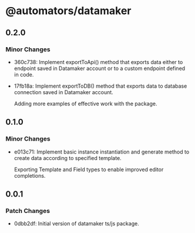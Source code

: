 # @automators/datamaker

## 0.2.0

### Minor Changes

- 360c738: Implement exportToApi() method that exports data either to endpoint saved in Datamaker account or to a custom endpoint defined in code.
- 17fb18a: Implement exportToDB() method that exports data to database connection saved in Datamaker account.

  Adding more examples of effective work with the package.

## 0.1.0

### Minor Changes

- e013c71: Implement basic instance instantiation and generate method to create data according to specified template.

  Exporting Template and Field types to enable improved editor completions.

## 0.0.1

### Patch Changes

- 0dbb2df: Initial version of datamaker ts/js package.
